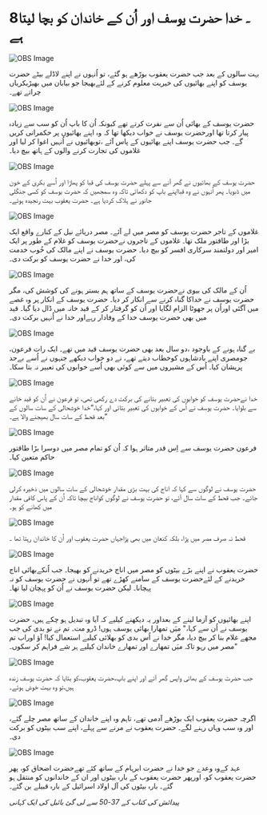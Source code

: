 # 8۔ خدا حضرت یوسف اور اُن کے خاندان کو بچا لیتا ہے

![OBS Image](https://cdn.door43.org/obs/jpg/360px/obs-en-08-01.jpg)

بہت سالوں کے بعد جب حضرت یعقوب بوڑھے ہو گئے، تو اُنہوں نے اپنے لاڈلے بیٹے حضرت یوسف کو اپنے بھائیوں کی خیریت معلوم کرنے کے لئےبھیجا جو بیابان میں بھیڑبکریاں چراتے تھے۔

![OBS Image](https://cdn.door43.org/obs/jpg/360px/obs-en-08-02.jpg)

حضرت یوسف کے بھائی اُن سے نفرت کرتے تھے کیونکہ اُن کا باپ اُن کو سب سے زیادہ پیار کرتا تھا اورحضرت یوسف نے خواب دیکھا تھا کہ وہ اپنے بھائیوں پر حکمرانی کریں گے۔ جب حضرت یوسف اپنے بھائیوں کے پاس آئے ،توبھائیوں نے اُنہیں اغوا کر لیا اور غلاموں کی تجارت کرنے والوں کے ہاتھ بیچ دیا۔

![OBS Image](https://cdn.door43.org/obs/jpg/360px/obs-en-08-03.jpg)

حضرت یوسف کے بھائیوں نے گھر آنے سے پہلے حضرت یوسف کی قبا کو پھاڑا اور اُسے بکری کے خون میں ڈبویا۔ پھر اُنہوں نے وہ قبااپنے باپ کو دکھائی تاکہ وہ سمجھیں کہ حضرت یوسف کو کسی جنگلی جانور نے ہلاک کردیا ہے۔ حضرت یعقوب بہت رنجیدہ ہوئے۔

![OBS Image](https://cdn.door43.org/obs/jpg/360px/obs-en-08-04.jpg)

غلاموں کے تاجر حضرت یوسف کو مصر میں لے آئے۔ مصر دریائے نیل کے کنارے واقع ایک بڑا اور طاقتور ملک تھا۔ غلاموں کے تاجروں نےحضرت یوسف کو غلام کے طور پر ایک امیر اور دولتمند سرکاری افسر کو بیچ دیا۔ حضرت یوسف نے اپنے مالک کی خُوب خدمت کی، اور خدا نے حضرت یوسف کو برکت دی۔

![OBS Image](https://cdn.door43.org/obs/jpg/360px/obs-en-08-05.jpg)

اُن کے مالک کی بیوی نےحضرت یوسف کے ساتھ ہم بستر ہونے کی کوشش کی، مگر حضرت یوسف نے خداکا گناہ کرنے سے انکار کر دیا۔ حضرت یوسف کے انکار پر وہ غصے میں آگئی اوراُن پر جھوٹا الزام لگایا اور اُن کو گرفتار کر کے قید خانہ میں ڈال دیا گیا۔ قید میں بھی حضرت یوسف خدا کے وفادار رہےاور خدا نے اُنہیں برکت دی۔

![OBS Image](https://cdn.door43.org/obs/jpg/360px/obs-en-08-06.jpg)

بے گناہ ہونے کے باوجود ،دو سال بعد بھی حضرت یوسف قید میں تھے۔ ایک رات فرعون، جومصری اپنے بادشاہوں کوخطاب دیتے تھے، نے دو خواب دیکھے جنہوں نے اُسے بےحد پریشان کیا۔ اُس کے مشیروں میں سے کوئی بھی اُسے خوابوں کی تعبیر نہ بتا سکا۔

![OBS Image](https://cdn.door43.org/obs/jpg/360px/obs-en-08-07.jpg)

خدا نےحضرت یوسف کو خوابوں کی تعبیر بتانے کی برکت دے رکھی تھی، تو فرعون نے اُن کو قید خانے سے بلوایا۔ حضرت یوسف نے اُس کے خوابوں کی تعبیر بتائی اور کہا،“خدا خوشحالی کے سات سالوں کے بعد قحط کے سات سال بھیجنے والا ہے۔”

![OBS Image](https://cdn.door43.org/obs/jpg/360px/obs-en-08-08.jpg)

فرعون حضرت یوسف سے اِس قدر متاثر ہوا کہ اُن کو تمام مصر میں دوسرا بڑا طاقتور حاکم متعین کیا۔

![OBS Image](https://cdn.door43.org/obs/jpg/360px/obs-en-08-09.jpg)

حضرت یوسف نے لوگوں سے کہا کہ اناج کی بہت بڑی مقدار خوشحالی کے سات سالوں میں ذخیرہ کرلی جائے۔ جب قحط کے سات سال آئے، تو حضرت یوسف نے لوگوں کواناج بیچا تاکہ اُن کے پاس کافی مقدار میں کھانے کو ہو۔

![OBS Image](https://cdn.door43.org/obs/jpg/360px/obs-en-08-10.jpg)

قحط نہ صرف مصر میں پڑا، بلکہ کنعان میں بھی پڑاجہاں حضرت یعقوب اور اُن کا خاندان رہتا تھا ۔

![OBS Image](https://cdn.door43.org/obs/jpg/360px/obs-en-08-11.jpg)

حضرت یعقوب نے اپنے بڑے بیٹوں کو مصر میں اناج خریدنے کو بھیجا۔ جب اُنکےبھائی اناج خریدنے کے لئےحضرت یوسف کے سامنے کھڑے تھے تو اُنہوں نے حضرت یوسف کو نہ پہچانا۔ لیکن حضرت یوسف نے اُن کو پہچان لیا تھا۔

![OBS Image](https://cdn.door43.org/obs/jpg/360px/obs-en-08-12.jpg)

اپنے بھائیوں کو آزما لینے کے بعداور یہ دیکھنے کیلیے کہ آیا وہ تبدیل ہو چکے ہیں، حضرت یوسف نے اُن سے کہا،" میَں تمھارا بھائی یوسف ہوں! ڈرو مت۔ تم نے تو بدی کی جب مجھے غلام بنا کر بیچ دیا، مگر خدا نے اُس بدی کو بھلا‏ئی کیلیے استعمال کیا! آؤ اوراب تم مصر میں رہو تاکہ میَں تمھارے اور تمھارے خاندان کیلیے ہر شے فراہم کر سکوں۔"

![OBS Image](https://cdn.door43.org/obs/jpg/360px/obs-en-08-13.jpg)

جب حضرت یوسف کے بھائی واپس گھر آئے اور اپنے باپ،حضرت یعقوب،کو بتایا کہ حضرت یوسف زندہ ہیں،تو وہ بہت خوش ہوئے۔

![OBS Image](https://cdn.door43.org/obs/jpg/360px/obs-en-08-14.jpg)

اگرچہ حضرت یعقوب ایک بوڑھے آدمی تھے، تاہم وہ اپنے خاندان کے ساتھ مصر چلے گئے، اور وہ سب وہاں رہنے لگے۔ حضرت یعقوب نے مرنے سے پہلے، اپنے سب بیٹوں کو برکت دی۔

![OBS Image](https://cdn.door43.org/obs/jpg/360px/obs-en-08-15.jpg)

عہد کےوہ وعدے جو خدا نے حضرت ابرہام کے ساتھ کئے تھےحضرت اضحاق کو، پھر حضرت یعقوب کو، اورپھر حضرت یعقوب کے بارہ بیٹوں اور ان کے خاندانوں کو منتقل ہو گئے۔ بارہ بیٹوں کی آل اولاد اسرائیل کے بارہ قبیلے بن گئے۔

_پیدائش کی کتاب کے 37-50 سے لی گئ بائبل کی ایک کہانی_